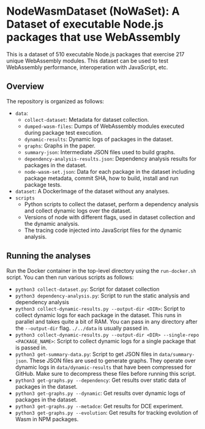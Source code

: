 # NodeWasmDataset (NoWaSet): A Dataset of executable Node.js packages that use WebAssembly

This is a dataset of 510 executable Node.js packages that exercise 217 unique WebAssembly modules. This dataset can be used to test WebAssembly performance, interoperation with JavaScript, etc. 

## Overview 

The repository is organized as follows: 
- `data`: 
    - `collect-dataset`: Metadata for dataset collection. 
    - `dumped-wasm-files`: Dumps of WebAssembly modules executed during package test execution. 
    - `dynamic-results`: Dynamic logs of packages in the dataset. 
    - `graphs`: Graphs in the paper. 
    - `summary-json`: Intermediate JSON files used to build graphs. 
    - `dependency-analysis-results.json`: Dependency analysis results for packages in the dataset. 
    - `node-wasm-set.json`: Data for each package in the dataset including package metadata, commit SHA, how to build, install and run package tests.  
- `dataset`: A DockerImage of the dataset without any analyses.   
- `scripts`
    - Python scripts to collect the dataset, perform a dependency analysis and collect dynamic logs over the dataset. 
    - Versions of node with different flags, used in dataset collection and the dynamic analysis. 
    - The tracing code injected into JavaScript files for the dynamic analysis.

## Running the analyses

Run the Docker container in the top-level directory using the `run-docker.sh` script. 
You can then run various scripts as follows: 
- `python3 collect-dataset.py`: Script for dataset collection
- `python3 dependency-analysis.py`: Script to run the static analysis and dependency analysis 
- `python3 collect-dynamic-results.py --output-dir <DIR>`: Script to collect dynamic logs for each package in the dataset. This runs in parallel and takes quite a bit of RAM. You can pass in any directory after the `--output-dir` flag. `./../data` is usually passed in.  
- `python3 collect-dynamic-results.py --output-dir <DIR> --single-repo <PACKAGE_NAME>`: Script to collect dynamic logs for a single package that is passed in. 
- `python3 get-summary-data.py`: Script to get JSON files in `data/summary-json`. These JSON files are used to generate graphs. They operate over dynamic logs in `data/dynamic-results` that have been compressed for GitHub. Make sure to decompress these files before running this script. 
- `python3 get-graphs.py --dependency`: Get results over static data of packages in the dataset. 
- `python3 get-graphs.py --dynamic`: Get results over dynamic logs of packages in the dataset.
- `python3 get-graphs.py --metadce`: Get results for DCE experiment.
- `python3 get-graphs.py --evolution`: Get results for tracking evolution of Wasm in NPM packages.